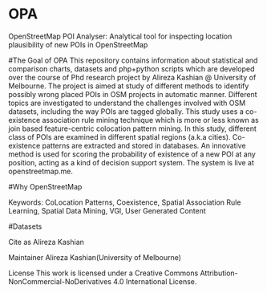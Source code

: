 # OPA
OpenStreetMap POI Analyser: Analytical tool for inspecting location plausibility of new POIs in OpenStreetMap

#The Goal of OPA 
This repository contains information about statistical and comparison charts, datasets and php+python scripts which are developed over the course of Phd research project by Alireza Kashian @ University of Melbourne. The project is aimed at study of different methods to identify possibly wrong placed POIs in OSM projects in automatic manner. Different topics are investigated to understand the challenges involved with OSM datasets, including the way POIs are tagged globally. This study uses a co-existence association rule mining technique which is more or less known as join based feature-centric colocation pattern mining. In this study, different class of POIs are examined in different spatial regions (a.k.a cities). Co-existence patterns are extracted and stored in databases. An innovative method is used for scoring the probability of existence of a new POI at any position, acting as a kind of decision support system. The system is live at openstreetmap.me. 

#Why OpenStreetMap

Keywords: CoLocation Patterns, Coexistence, Spatial Association Rule Learning, Spatial Data Mining, VGI, User Generated Content

#Datasets


Cite as
Alireza Kashian

Maintainer
Alireza Kashian(University of Melbourne)

License
This work is licensed under a Creative Commons Attribution-NonCommercial-NoDerivatives 4.0 International License.
